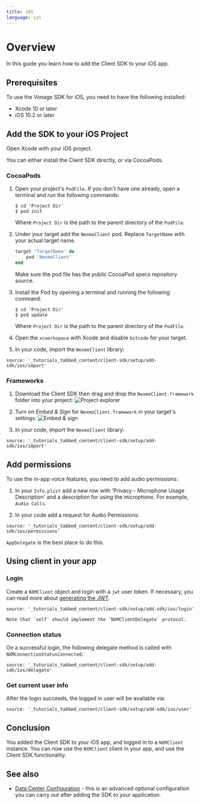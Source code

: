```yaml
---
title: iOS
language: ios
---
```


# Overview

In this guide you learn how to add the Client SDK to your iOS app.

## Prerequisites

To use the Vonage SDK for iOS, you need to have the following installed:

* Xcode 10 or later
* iOS 10.2 or later

## Add the SDK to your iOS Project

Open Xcode with your iOS project.

You can either install the Client SDK directly, or via CocoaPods.

### CocoaPods

1. Open your project's `PodFile`. If you don't have one already, open a terminal and run the following commands:

    ```
    $ cd 'Project Dir'
    $ pod init
    ```

    Where `Project Dir` is the path to the parent directory of the `PodFile`.

2. Under your target add the `NexmoClient` pod. Replace `TargetName` with your actual target name.

    ```ruby
    target 'TargetName' do
        pod 'NexmoClient'
    end
    ```

    Make sure the pod file has the public CocoaPod specs repository source.

3. Install the Pod by opening a terminal and running the following command:

    ```
    $ cd 'Project Dir'
    $ pod update
    ```

    Where `Project Dir` is the path to the parent directory of the `PodFile`.

4. Open the `xcworkspace` with Xcode and disable `bitcode` for your target.

5. In your code, import the `NexmoClient` library:  

```tabbed_content
source: '_tutorials_tabbed_content/client-sdk/setup/add-sdk/ios/import'
```

### Frameworks

1. Download the Client SDK then drag and drop the `NexmoClient.framework` folder into your project:
![Project explorer](/images/client-sdk/ios-manual-setup-project.png)

2. Turn on *Embed & Sign* for `NexmoClient.framework` in your target's settings:
![Embed & sign](/images/client-sdk/ios-manual-setup-signing.png)

3. In your code, import the `NexmoClient` library:

```tabbed_content
source: '_tutorials_tabbed_content/client-sdk/setup/add-sdk/ios/import'
```

## Add permissions

To use the in-app voice features, you need to add audio permissions:

1. In your `Info.plist` add a new row with 'Privacy - Microphone Usage Description' and a description for using the microphone. For example, `Audio Calls`.

2. In your code add a request for Audio Permissions:  

```tabbed_content
source: '_tutorials_tabbed_content/client-sdk/setup/add-sdk/ios/permissions'
```

`AppDelegate` is the best place to do this.

## Using client in your app

### Login

Create a `NXMClient` object and login with a `jwt` user token. If necessary, you can read more about [generating the JWT](/client-sdk/concepts/jwt-acl).

```tabbed_content
source: '_tutorials_tabbed_content/client-sdk/setup/add-sdk/ios/login'
```

    Note that `self` should implement the `NXMClientDelegate` protocol.  


### Connection status

On a successful login, the following delegate method is called with `NXMConnectionStatusConnected`:

```tabbed_content
source: '_tutorials_tabbed_content/client-sdk/setup/add-sdk/ios/delegate'
```

### Get current user info

After the login succeeds, the logged in user will be available via:

```tabbed_content
source: '_tutorials_tabbed_content/client-sdk/setup/add-sdk/ios/user'
```

## Conclusion

You added the Client SDK to your iOS app, and logged in to a `NXMClient` instance. You can now use the `NXMClient` client in your app, and use the Client SDK functionality.

## See also

* [Data Center Configuration](/client-sdk/setup/configure-data-center) - this is an advanced optional configuration you can carry out after adding the SDK to your application.
